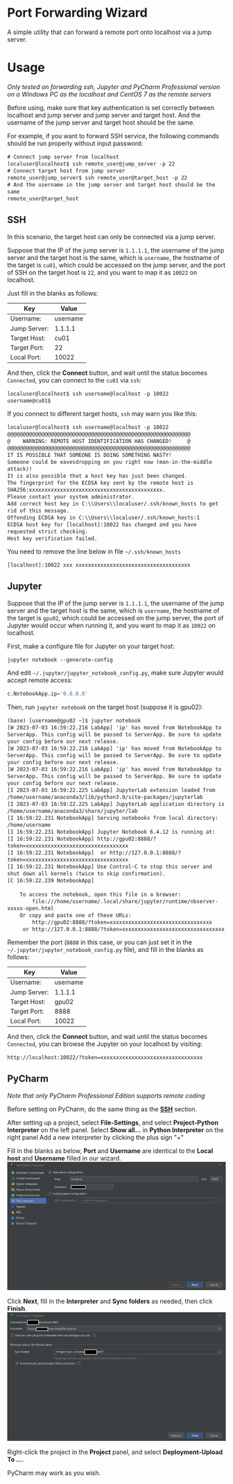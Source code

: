 # Port Forwarding Wizard

A simple utility that can forward a remote port onto localhost via a jump server.

# Usage

*Only tested on forwarding ssh, Jupyter and PyCharm Professional version on a Windows PC as the localhost and CentOS 7 as the remote servers*

Before using, make sure that key authentication is set correctly between localhost and jump server and jump server and target host. And the username of the jump server and target host should be the same.

For example, if you want to forward SSH service, the following commands should be run properly without input password:
```shell
# Connect jump server from localhost
localuser@localhost$ ssh remote_user@jump_server -p 22
# Connect target host from jump server
remote_user@jump_server$ ssh remote_user@target_host -p 22
# And the username in the jump server and target host should be the same
remote_user@target_host
```

## SSH

In this scenario, the target host can only be connected via a jump server. 

Suppose that the IP of the jump server is `1.1.1.1`, 
the username of the jump server and the target host is the same, which is `username`, 
the hostname of the target is `cu01`, which could be accessed on the jump server, 
and the port of SSH on the target host is `22`, and you want to map it as `10022` on localhost.

Just fill in the blanks as follows:

| Key          | Value    |
|--------------|----------|
| Username:    | username |
| Jump Server: | 1.1.1.1  |
| Target Host: | cu01     |
| Target Port: | 22       |
| Local Port:  | 10022    |


And then, click the **Connect** button, and wait until the status becomes `Connected`, you can connect to the `cu01` via `ssh`:

```shell
localuser@localhost$ ssh username@localhost -p 10022
username@cu01$ 
```

If you connect to different target hosts, `ssh` may warn you like this:

```shell
localuser@localhost$ ssh username@localhost -p 10022
@@@@@@@@@@@@@@@@@@@@@@@@@@@@@@@@@@@@@@@@@@@@@@@@@@@@@@@@@@@
@    WARNING: REMOTE HOST IDENTIFICATION HAS CHANGED!     @
@@@@@@@@@@@@@@@@@@@@@@@@@@@@@@@@@@@@@@@@@@@@@@@@@@@@@@@@@@@
IT IS POSSIBLE THAT SOMEONE IS DOING SOMETHING NASTY!
Someone could be eavesdropping on you right now (man-in-the-middle attack)!
It is also possible that a host key has just been changed.
The fingerprint for the ECDSA key sent by the remote host is
SHA256:xxxxxxxxxxxxxxxxxxxxxxxxxxxxxxxxxxxxxxxxxxx.
Please contact your system administrator.
Add correct host key in C:\\Users\\localuser/.ssh/known_hosts to get rid of this message.
Offending ECDSA key in C:\\Users\\localuser/.ssh/known_hosts:1
ECDSA host key for [localhost]:10022 has changed and you have requested strict checking.
Host key verification failed.
```

You need to remove the line below in file `~/.ssh/known_hosts`

```
[localhost]:10022 xxx xxxxxxxxxxxxxxxxxxxxxxxxxxxxxxxxxxxxx
```

## Jupyter
Suppose that the IP of the jump server is `1.1.1.1`, 
the username of the jump server and the target host is the same, which is `username`, 
the hostname of the target is `gpu02`, which could be accessed on the jump server, 
the port of Jupyter would occur when running it, and you want to map it as `10022` on localhost.

First, make a configure file for Jupyter on your target host:

```shell
jupyter notebook --generate-config
```

And edit `~/.jupyter/jupyter_notebook_config.py`, make sure Jupyter would accept remote access:

```python
c.NotebookApp.ip='0.0.0.0'
```

Then, run `jupyter notebook` on the target host (suppose it is gpu02):
```shell
(base) [username@gpu02 ~]$ jupyter notebook
[W 2023-07-03 16:59:22.216 LabApp] 'ip' has moved from NotebookApp to ServerApp. This config will be passed to ServerApp. Be sure to update your config before our next release.
[W 2023-07-03 16:59:22.216 LabApp] 'ip' has moved from NotebookApp to ServerApp. This config will be passed to ServerApp. Be sure to update your config before our next release.
[W 2023-07-03 16:59:22.216 LabApp] 'ip' has moved from NotebookApp to ServerApp. This config will be passed to ServerApp. Be sure to update your config before our next release.
[I 2023-07-03 16:59:22.225 LabApp] JupyterLab extension loaded from /home/username/anaconda3/lib/python3.9/site-packages/jupyterlab
[I 2023-07-03 16:59:22.225 LabApp] JupyterLab application directory is /home/username/anaconda3/share/jupyter/lab
[I 16:59:22.231 NotebookApp] Serving notebooks from local directory: /home/username
[I 16:59:22.231 NotebookApp] Jupyter Notebook 6.4.12 is running at:
[I 16:59:22.231 NotebookApp] http://gpu02:8888/?token=xxxxxxxxxxxxxxxxxxxxxxxxxxxxxxxxx
[I 16:59:22.231 NotebookApp]  or http://127.0.0.1:8888/?token=xxxxxxxxxxxxxxxxxxxxxxxxxxxxxxxxx
[I 16:59:22.231 NotebookApp] Use Control-C to stop this server and shut down all kernels (twice to skip confirmation).
[C 16:59:22.239 NotebookApp]

    To access the notebook, open this file in a browser:
        file:///home/username/.local/share/jupyter/runtime/nbserver-xxxxx-open.html
    Or copy and paste one of these URLs:
        http://gpu02:8888/?token=xxxxxxxxxxxxxxxxxxxxxxxxxxxxxxxxx
     or http://127.0.0.1:8888/?token=xxxxxxxxxxxxxxxxxxxxxxxxxxxxxxxxx
```

Remember the port (`8888` in this case, or you can just set it in the `~/.jupyter/jupyter_notebook_config.py` file), and fill in the blanks as follows:

| Key          | Value    |
|--------------|----------|
| Username:    | username |
| Jump Server: | 1.1.1.1  |
| Target Host: | gpu02    |
| Target Port: | 8888     |
| Local Port:  | 10022    |

And then, click the **Connect** button,  and wait until the status becomes `Connected`, you can browse the Jupyter on your localhost by visiting:

```
http://localhost:10022/?token=xxxxxxxxxxxxxxxxxxxxxxxxxxxxxxxxx
```


## PyCharm

*Note that only PyCharm Professional Edition supports remote coding*

Before setting on PyCharm, do the same thing as the **[SSH](#ssh)** section.

After setting up a project, select **File-Settings**,
and select **Project-Python Interpreter** on the left panel.
Select **Show all...** in **Python Interpreter** on the right panel
Add a new interpreter by clicking the plus sign "+"

Fill in the blanks as below, **Port** and **Username** are identical to the **Local host** and **Username** filled in our wizard.
![Add Python Interpreter](/img/AddPythonInterpreter.png)

Click **Next**, fill in the **Interpreter** and **Sync folders** as needed, then  click **Finish**.
![Add Python Interpreter2](/img/AddPythonInterpreter2.png)

Right-click the project in the **Project** panel, and select **Deployment-Upload To ...**.

PyCharm may work as you wish.
